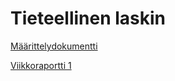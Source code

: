 # Tieteellinen laskin

[Määrittelydokumentti](https://github.com/hilliaho/laskin/blob/main/dokumentaatio/maarittelydokumentti.md)

[Viikkoraportti 1](https://github.com/hilliaho/laskin/blob/main/dokumentaatio/viikkoraportti_1.md)
